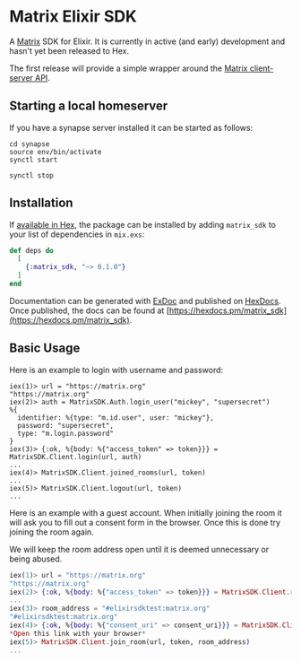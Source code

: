 # Matrix Elixir SDK 

A [Matrix](https://matrix.org/) SDK for Elixir. It is currently in active (and early) development and hasn't yet been released to Hex. 

The first release will provide a simple wrapper around the [Matrix client-server API](https://matrix.org/docs/spec/client_server/r0.6.1). 

## Starting a local homeserver

If you have a synapse server installed it can be started as follows:

```
cd synapse
source env/bin/activate
synctl start

synctl stop 
```

## Installation

If [available in Hex](https://hex.pm/docs/publish), the package can be installed
by adding `matrix_sdk` to your list of dependencies in `mix.exs`:

```elixir
def deps do
  [
    {:matrix_sdk, "~> 0.1.0"}
  ]
end
```

Documentation can be generated with [ExDoc](https://github.com/elixir-lang/ex_doc)
and published on [HexDocs](https://hexdocs.pm). Once published, the docs can
be found at [https://hexdocs.pm/matrix_sdk](https://hexdocs.pm/matrix_sdk).

## Basic Usage

Here is an example to login with username and password:

```elxiir
iex(1)> url = "https://matrix.org"
"https://matrix.org"
iex(2)> auth = MatrixSDK.Auth.login_user("mickey", "supersecret")
%{
  identifier: %{type: "m.id.user", user: "mickey"},
  password: "supersecret",
  type: "m.login.password"
}
iex(3)> {:ok, %{body: %{"access_token" => token}}} = MatrixSDK.Client.login(url, auth)
...
iex(4)> MatrixSDK.Client.joined_rooms(url, token)
...
iex(5)> MatrixSDK.Client.logout(url, token)
...
```

Here is an example with a guest account. When initially joining the room it will
ask you to fill out a consent form in the browser. Once this is done try joining
the room again.

We will keep the room address open until it is deemed unnecessary or being abused.

```elixir
iex(1)> url = "https://matrix.org"
"https://matrix.org"
iex(2)> {:ok, %{body: %{"access_token" => token}}} = MatrixSDK.Client.register_guest(url)
...
iex(3)> room_address = "#elixirsdktest:matrix.org"
"#elixirsdktest:matrix.org"
iex(4)> {:ok, %{body: %{"consent_uri" => consent_uri}}} = MatrixSDK.Client.join_room(url, token, room_address)
*Open this link with your browser*
iex(5)> MatrixSDK.Client.join_room(url, token, room_address)
...
```
